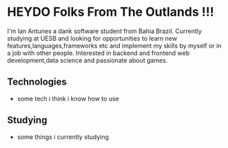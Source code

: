 # HEYDO Folks From The Outlands !!!

I'm Ian Antunes a dank software student from Bahia Brazil.
Currently studying at UESB and looking for opportunities to learn new
features,languages,frameworks etc and implement my skills by myself or
in a job with other people. Interested in backend and frontend web 
development,data science and passionate about games.

## Technologies
- some tech i think i know how to use

## Studying
- some things i currently studying